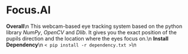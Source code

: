 # Focus.AI 
**Overall**\n
This webcam-based eye tracking system based on the python library *NumPy*, *OpenCV* and *Dlib*. It gives you the exact position of the pupils direction and the location where the eyes focus on.\n
**Install Dependency**\n
`< pip install -r dependency.txt >`\n
